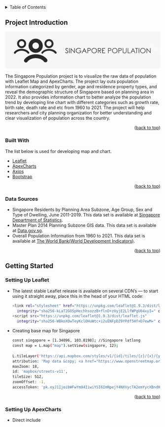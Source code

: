 <a name="readme-top"></a>

<!-- TABLE OF CONTENTS -->
<details>
  <summary>Table of Contents</summary>
  <ol>
    <li>
      <a href="#project-introduction">Project Introduction</a>
      <ul>
        <li><a href="#built-with">Built With</a></li>
        <li><a href="#data-sources">Data Sources</a></li>
      </ul>
    </li>
    <li>
      <a href="#getting-started">Getting Started</a>
      <ul>
        <li><a href="#setting-up-leaflet">Setting Up Leaflet</a></li>
        <li><a href="#setting-up-apexcharts">Setting Up ApexCharts</a></li>
        <li><a href="#installing-bootstrap">Installing Bootstrap</a></li>
      </ul>
    </li>
    <li>
      <a href="#data-preparation-and-loading">Data Preparation and Loading</a>
      <ul>
        <li><a href="#data-preparation">Data Preparation</a></li>
        <li><a href="#data-loading">Data Loading</a></li>
      </ul>
    </li>
    <li><a href="#creating-map-layers">Creating Map Layers</a></li>
    <li><a href="#creating-charts">Creating Charts</a></li>
    <li><a href="#usage">Usage</a></li>
    <li><a href="#references">REFERENCES</a></li>
  </ol>
</details>


<!-- ABOUT THE PROJECT -->
## Project Introduction

[![Product Name Screen Shot][project-screenshot]](https://assignment1-eicot.eicot.repl.co)

The Singapore Population project is to visualize the raw data of population with Leaflet Map and ApexCharts. The project lay outs population information categorized by gender, age and residence property types, and reveal the demographic structure of Singapore based on planning area in 2022. It also provides information chart to better analyze the population trend by developing line chart with different categories such as growth rate, birth rate, death rate and etc from 1960 to 2021. The project will help researchers and city planning organization for better understanding and clear visualization of population across the country.

<p align="right">(<a href="#readme-top">back to top</a>)</p>


### Built With

The list below is used for developing map and chart.

* [Leaflet][leaflet-url]
* [ApexCharts][ApexCharts-url]
* [Axios][Axios-url]
* [Bootstrap][Bootstrap-url]

<p align="right">(<a href="#readme-top">back to top</a>)</p>


### Data Sources

* Singapore Residents by Planning Area Subzone, Age Group, Sex and Type of Dwelling, June 2011-2019. This data set is available at [Singapore Department of Statistics](https://www.singstat.gov.sg/find-data/search-by-theme/population/geographic-distribution/latest-data).
* Master Plan 2014 Planning Subzone GIS data. This data set is available at [Data.gov.sg](https://data.gov.sg/dataset/master-plan-2014-subzone-boundary-web).
* Overall Population Information from 1960 to 2021. This data set is available at [The World Bank(World Development Indicators)](https://databank.worldbank.org/source/world-development-indicators).

<p align="right">(<a href="#readme-top">back to top</a>)</p>


<!-- GETTING STARTED -->
## Getting Started

### Setting Up Leaflet

* The latest stable Leaflet release is available on several CDN’s — to start using it straight away, place this in the head of your HTML code:
  ```sh
  <link rel="stylesheet" href="https://unpkg.com/leaflet@1.9.3/dist/leaflet.css"
    integrity="sha256-kLaT2GOSpHechhsozzB+flnD+zUyjE2LlfWPgU04xyI=" crossorigin="" />
  <script src="https://unpkg.com/leaflet@1.9.3/dist/leaflet.js"
    integrity="sha256-WBkoXOwTeyKclOHuWtc+i2uENFpDZ9YPdf5Hf+D7ewM=" crossorigin=""></script>
  ```

* Creating base map for Singapore
  ```sh
  const singapore = [1.34096, 103.8198]; //Singapore latlong
  const map = L.map("map").setView(singapore, 12);

  L.tileLayer('https://api.mapbox.com/styles/v1/{id}/tiles/{z}/{x}/{y}?access_token={accessToken}', {
  attribution: 'Map data &copy; <a href="https://www.openstreetmap.org/">OpenStreetMap</a> contributors, <a href="https://creativecommons.org/licenses/by-sa/2.0/">CC-BY-SA</a>, Imagery (c) <a href="https://www.mapbox.com/">Mapbox</a>',
  maxZoom: 18,
  id: 'mapbox/streets-v11',
  tileSize: 512,
  zoomOffset: -1,
  accessToken: 'pk.eyJ1IjoibWFwYm94IiwiYSI6ImNpejY4NXVycTA2emYycXBndHRqcmZ3N3gifQ.rJcFIG214AriISLbB6B5aw' //demo access token}).addTo(map);
  ```

<p align="right">(<a href="#readme-top">back to top</a>)</p>


### Setting Up ApexCharts

* Direct include <script> in your html
  ```sh
  <script src="https://cdn.jsdelivr.net/npm/apexcharts"></script>
  ```

<p align="right">(<a href="#readme-top">back to top</a>)</p>


### Installing Bootstrap

* Include Bootstrap’s CSS
  ```sh
  <link href="https://cdn.jsdelivr.net/npm/bootstrap@5.3.0-alpha1/dist/css/bootstrap.min.css" rel="stylesheet"
    integrity="sha384-GLhlTQ8iRABdZLl6O3oVMWSktQOp6b7In1Zl3/Jr59b6EGGoI1aFkw7cmDA6j6gD" crossorigin="anonymous">
  ```
* Include Bootstrap’s JS
  ```sh
  <script src="https://cdn.jsdelivr.net/npm/@popperjs/core@2.11.6/dist/umd/popper.min.js" integrity="sha384-    oBqDVmMz9ATKxIep9tiCxS/Z9fNfEXiDAYTujMAeBAsjFuCZSmKbSSUnQlmh/jp3" crossorigin="anonymous"></script>
  <script src="https://cdn.jsdelivr.net/npm/bootstrap@5.3.0-alpha1/dist/js/bootstrap.min.js" integrity="sha384-mQ93GR66B00ZXjt0YO5KlohRA5SY2XofN4zfuZxLkoj1gXtW8ANNCe9d5Y3eG5eD" crossorigin="anonymous"></script>
  ```

<p align="right">(<a href="#readme-top">back to top</a>)</p>


<!-- Data Preparation and Loading -->
## Data Preparation and Loading

### Data Preparation

* Data are availabe in .xlsx/.xls or csv format and need to be converted into GeoJSON or JSON files
  * Converting to GeoJSON
    1.  Data are downloaded and filtered by population gender, age and properties type for each planning area and sub zones.
    2.  GeoJSON file with Singapore Sub Zones Coordinates Plan is downloaded.
    3.  Once filtered data are ready from Step 1, load data manually into GeoJSON file using [geojson.io](https://geojson.io/#map=10.34/1.3147/103.8471).(As shown in below photo)
    4.  Upload the updated GeoJSON for project
       ![gejsonio](images/gejsonio.png)
       
   * Converting data to JSON file is straight forward by using available online converter after csv or xls file is downloaded (Ensure the csv/xls file is in correct format)

<p align="right">(<a href="#readme-top">back to top</a>)</p>


### Data Loading

* Load data from GeoJSON file to Leaflet map using "axios.get" and "L.geoJSON"
  ```sh
  async function loadData() {

  const response = await axios.get("singaporePopulation2022.geojson");

  L.geoJson(response.data, {
    style: {...},
    onEachFeature: {...}
      }).addTo(singaporePopulationLayer)
      }
  loadData(); //Call loadData function
  ```

* Load data from JSON file to ApexChart using "axios.get" and 
  ```sh
  async function getData() {
  const response = await axios.get("singaporePopulationTable.json");
  return response.data;}

  getData(); //Call getData function
  ```
  
<p align="right">(<a href="#readme-top">back to top</a>)</p>


<!-- Creating Map Layers -->
## Creating Map Layers
The map consists of multiple layers based on population categories and different type of views. It also contains one search option, information box when mouse hover over a sub zone and one legend for population number with color. 

  1. Adding Layers to Map
  ```sh
  const singaporePopulationLayer = L.layerGroup().addTo(map);
  let overLayers = {
  "Overall Resident Population": singaporePopulationLayer}
  L.control.layers(overLayers).addTo(map);
  ```
  
  2. Adding innerHTML inside Map
  * Adding Info Box
  ```sh
  const info = L.control();
  info.onAdd = function() {
  this._div = L.DomUtil.create("div", "info"); // create a div with a class "info"
  this.update();
  return this._div;};
  // method that we will use to update the control based on feature properties passed
  info.update = function(props) {
  this._div.innerHTML =
    '<h4>Total Resident Population</h4>' +
    (props ? '<b>' +
      "Planning Area : " + props.planningArea + '</b><br />' +
      "Sub Zone : " + props.subZone + '</b><br />' +
      props.totalPopulation
      : 'Mouse hover over a sub zone');};
  info.addTo(map);
  ```
  
  * Adding Legend
  ```sh
  const legend = L.control({ position: "bottomright" });
  legend.onAdd = function() {
  const div = L.DomUtil.create("div", "info legend"),
  grades = [0, 10000, 20000, 30000, 40000, 50000];

  // loop through density intervals and generate a label with a colored square for each   interval
  for (var i = 0; i < grades.length; i++) {
    div.innerHTML +=
      // '<h4>Singapore Population</h4>'+ '</b><br />' + 
      '<i style="background:' + colorPop(grades[i] + 1) + '"></i> ' +
      grades[i] + (grades[i + 1] ? ' - ' + grades[i + 1] + '<br>' : '+');
  }
  return div;};
  legend.addTo(map);
  ```
  3. Adding Markers to the center of polygon
  ```sh
  onEachFeature: function(feature, layer) {

      if (feature.geometry.type === "MultiPolygon") {
        var center = layer.getBounds().getCenter();
        var marker = L.marker(center, { icon: markerIcon });
        // console.log(marker)
        marker.addTo(polygonCenter)
      }}
  ```
  
  4. Adding Search Control to Map
  ```sh
  const searchControl = new L.Control.Search({
    layer: singaporePopulationLayer,
    propertyName: 'subZone'},
    moveToLocation: function(latlng, title, map) {
      //map.fitBounds( latlng.layer.getBounds() );
      var zoom = map.getBoundsZoom(latlng.layer.getBounds());
      map.setView(latlng, zoom); // access the zoom
    }
  });
  searchControl.on('search:locationfound', function(e) {
    e.layer.setStyle({ color: '#0f0' });
    if (e.layer._popup)
      e.layer.openPopup();

  }).on('search:collapsed', function(e) {
    featuresLayer.eachLayer(function(layer) {	//restore feature color
      featuresLayer.resetStyle(layer);
    });
  });
  map.addControl(searchControl);}  //inizialize search control
  ```

<p align="right">(<a href="#readme-top">back to top</a>)</p>


<!-- Creating Charts -->
## Creating Charts
Charts are created using ApexCharts and div inside "map" container. There are total 3 charts displayed and provide comparison information population.

  1. Transform to useful data for chart
  ```sh
  function transformData1(data) {
  const population = data.map(function(dataPoint) { //Assign dataPoint with .map to call year and its population 
    return {
      "pop": dataPoint.populationTotal,
      "year": dataPoint.year}
  })
  for (let dataPoint of population) {
    const pop = dataPoint.pop;
    const years = dataPoint.year;

    series1.push({
      x: dataPoint.year,
      y: dataPoint.pop})}

  return series1;
  }
  ```
     
  2. Assigning data to Charts in "graph.js"
  ```sh
  window.addEventListener("DOMContentLoaded", async function() {
  const data = await getData("data.js");
  function drawchart1() {
    const options = {
      chart: {
        foreColor: "#ccc",
        type: "line",
        height: "330"},
      series: [],
      title: {
        text: "Population (1960 - 2021)"},

      //x-axis dats are congested, adjust interval to show clearer
      xaxis: {
        type: "category",
        tickAmount: 5},

      //Data are in million, in the y-axis divide by 1e3 to limit the number of digits
      yaxis: {
        labels: {
          formatter: function(val) { return (val / 1e3).toFixed(0); }
        },
        "title": {
          "text": "(in thousands)",
          "align": "left",
          style: {
            fontSize: "10px",
            fontWeight: "normal",
            color: "white"}}},
      // what to show there is no data
      noData: {
        "text": "Please select below categories"
      }

    }

    // create the chart
    const chart = new ApexCharts(document.querySelector("#chart1"), options);

    // render the chart
    chart.render()


    // display the loaded data as a series in the chart
    chart.updateSeries([{
      'name': 'Population',
      'data': series1}])}
    drawchart1()})
  ```  
  
<p align="right">(<a href="#readme-top">back to top</a>)</p>


<!-- USAGE EXAMPLES -->
## Usage
  [Web Page Link](https://assignment1-eicot.eicot.repl.co)
  ![screenshot](images/screenshot.png)
  In this view, the base layers are divided into default view, terrain view and night view, and it is displayed at right top of the map. Search button is placed on the left top and can be used to search Sub Zones name in Singapore. It will direct to the location and zoom it in the center of the map. 
  
  ![screenshot](images/screenshot1.png)
In this plot view, overlay layers are shown as below:

  * Overall Resident Population
  * Female Resident Population
  * Male Resident Population
  * Resident Population Aged Below 5 Years
  * Resident Population Aged 65 Years and Over
  * Resident Population Staying in HDB Flats
  * Resident Population Staying in Condominium
  * Resident Population Staying in Landed Properties

Lastly, the markers layer for sub zones is added to location the center of the zones. By viewing the above layers, user will be able to clearly identify the most populated area and the least area based on gender, ages and type of residence. Additionally, the Legend on the right bottom will state the number of people staing in sub zones based on coloring.

There are also three sections to choose Chart options on right top of web page:

  1. Population (1960 - 2021): It provides tracking information of total population, female/male population and population ages 0-14, 15-64 and 65+ from 1960 to 2021
  2. Population Rate (1960 - 2021): Similarly, it shows annual population growth and trend of birth rate, fertility rate and death rate
  3. Overview: It illustrates clear view of recent overall population and annual growth rate showing constant growth from 2012 to 2020 and declined in 2021.

<p align="right">(<a href="#readme-top">back to top</a>)</p>


<!-- REFERENCES -->
## REFERENCES

* Provides Animated Marker Clustering functionality for Leaflet, a JS library for interactive maps.The file is available at [Leaflet Marker Cluster](https://github.com/Leaflet/Leaflet.markercluster)
* A Leaflet control that search markers/features location by custom property. The file is available at [Leaflet Search Control](https://opengeo.tech/maps/leaflet-search/)

<p align="right">(<a href="#readme-top">back to top</a>)</p>


<!-- IMAGES & URLS -->

[project-screenshot]: images/population1.jpg
[geojsonio]: images/geojsonio.png
[leaflet-url]: https://leafletjs.com
[ApexCharts-url]: https://apexcharts.com
[Axios-url]: https://apexcharts.com
[Bootstrap-url]:https://getbootstrap.com




